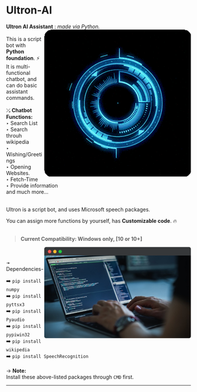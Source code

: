 # Ultron-AI
**Ultron AI Assistant** : *made via Python.*
<img align="right" alt="Coding" width="400" src="https://raw.githubusercontent.com/Xenometon/Ultron-AI/main/hud-ultron.gif">
<br>
<br>
This is a script bot with **Python foundation**. ⚡ <br>
It is multi-functional chatbot, and can do basic assistant commands. <br>
<br>
⤰ **Chatbot Functions:**
<br>
 ‣ Search List
<br>
 ‣ Search throuh wikipedia
<br>
 ‣ Wishing/Greetings
<br>
 ‣ Opening Websites.
<br>
 ‣ Fetch-Time
<br>
 ‣ Provide information
<br>
  and much more...


<br>
Ultron is a script bot, and uses Microsoft speech packages.
<br>

You can assign more functions by yourself, has **Customizable code**.  🔥
<br>
<br>
> **Current Compatibility: Windows only, [10 or 10+]**

<img align="right" alt="Coding" width="400" src="https://raw.githubusercontent.com/Xenometon/Config-Files/1183a3d281f9acb82f8ea3a9ae06cb0d3fb585c8/src3.png">
<br>
<br>
➛ Dependencies-   

➡️ `pip install numpy`             <br>
➡️ `pip install pyttsx3`           <br> 
➡️ `pip install Pyaudio`           <br>
➡️ `pip install pypiwin32`         <br> 
➡️ `pip install wikipedia`         <br>
➡️ `pip install SpeechRecognition` 
<br>
<br>
-> **Note:**
<br>
Install these above-listed packages through `CMD` first.
<br>

-----------------

